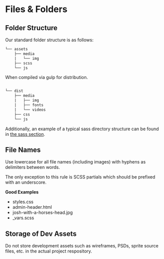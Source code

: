 # Files &amp; Folders

## Folder Structure

Our standard folder structure is as follows:

```diff
└── assets
    ├── media
    |   └── img
    ├── scss
    └── js
```

When compiled via gulp for distribution.

```diff

└── dist
    ├── media
    |   ├── img
    |   ├── fonts
    |   └── videos
    ├── css
    └── js
```

Additionally, an example of a typical sass directory structure can be found in [the sass section](/css/scss-folder-structure.md).

## File Names

Use lowercase for all file names (including images) with hyphens as delimiters between words.

The only exception to this rule is SCSS partials which should be prefixed with an underscore.

**Good Examples**

* styles.css
* admin-header.html
* josh-with-a-horses-head.jpg
* _vars.scss

## Storage of Dev Assets

Do not store development assets such as wireframes, PSDs, sprite source files, etc. in the actual project respository.
